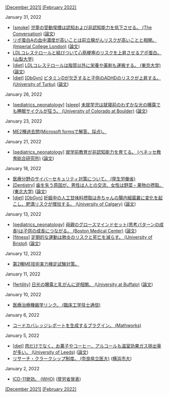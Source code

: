 [\[December 2021\]](2112.md) [\[February 2022\]](2202.md)

January 31, 2022
* [\[smoke\]](smoke.md) [児童の受動喫煙は認知および非認知能力を低下させる。 (The Conversation)](https://theconversation.com/children-whose-parents-smoke-have-lower-test-scores-and-more-behavioural-issues-than-kids-of-non-smokers-172601) ([論文](https://doi.org/10.1016/j.ehb.2021.100978))
* [リポ蛋白Aの血中濃度が高いことは前立腺がんリスクが高いことと相関。 (Imperial College London)](https://www.imperial.ac.uk/news/233474/potential-link-found-between-high-lipoprotein/) ([論文](https://doi.org/10.1371/journal.pmed.1003859))
* [LDLコレステロールと結びついて心筋梗塞のリスクを上昇させるアポ蛋白。 (山梨大学)](https://www.med.yamanashi.ac.jp/clinical_basic/pathol01/apoa.html)
* [\[diet\]](diet.md) [LDLコレステロールは脂質以外に栄養や薬剤も運搬する。 (東京大学)](https://www.h.u-tokyo.ac.jp/press/20170405.html) ([論文](https://www.nature.com/articles/s41598-017-00685-9))
* [\[diet\]](diet.md) [\[ObGyn\]](ObGyn.md) [ビタミンDが欠乏すると子供のADHDのリスクが上昇する。 (University of Turku)](https://www.utu.fi/en/news/press-release/vitamin-d-deficiency-during-pregnancy-connected-to-elevated-risk-of-adhd) ([論文](https://doi.org/10.1016/j.jaac.2019.11.021))

January 26, 2022
* [\[pediatrics_neonatology\]](pediatrics_neonatology.md) [\[sleep\]](sleep.md) [未就学児は就寝前のわずかな光の曝露でも睡眠サイクルが狂う。 (University of Colorado at Boulder)](https://www.colorado.edu/today/2022/01/25/even-minor-exposure-light-bedtime-may-disrupt-preschoolers-sleep) ([論文](http://dx.doi.org/10.1111/jpi.12780))

January 23, 2022
* [ME2種過去問(Microsoft formsで解答、採点)。](https://sites.google.com/view/clinical-engineer/me2%E7%A8%AE%E5%95%8F%E9%A1%8C)

January 21, 2022
* [\[pediatrics_neonatology\]](pediatrics_neonatology.md) [就学前教育が非認知能力を育てる。 (ベネッセ教育総合研究所)](https://berd.benesse.jp/berd/center/open/berd/backnumber/2008_16/fea_ootake_02.html) ([論文](https://www.nber.org/papers/w13016))

January 18, 2022
* [医療分野のサイバーセキュリティ対策について。 (厚生労働省)](https://www.mhlw.go.jp/stf/seisakunitsuite/bunya/kenkou_iryou/iryou/johoka/cyber-security.html)
* [\[Dentistry\]](Dentistry.md) [歯を失う原因が、男性は人との交流、女性は野菜・果物の摂取。 (東北大学)](https://www.tohoku.ac.jp/japanese/2021/12/press20211220-01-dementia.html) ([論文](https://doi.org/10.1177/00220345211049399))
* [\[diet\]](diet.md) [\[ObGyn\]](ObGyn.md) [妊娠中の人工甘味料摂取は赤ちゃんの腸内細菌叢に変化を起こし、肥満リスクが増加する。 (University of Calgary)](https://www.ucalgary.ca/news/low-calorie-sweeteners-do-not-mean-low-risk-infants) ([論文](https://gut.bmj.com/content/69/10/1807))

January 13, 2022
* [\[pediatrics_neonatology\]](pediatrics_neonatology.md) [母親のグロースマインドセット(思考パターンの成長)は子供の成長につながる。 (Boston Medical Center)](https://news.harvard.edu/gazette/story/2022/01/turns-out-smarter-kids-are-made-not-born/) ([論文](https://doi.org/10.1097/dbp.0000000000000998))
* [\[fitness\]](fitness.md) [定期的な運動は肺炎のリスクと死亡を減らす。 (University of Bristol)](http://bristol.ac.uk/news/2021/december/exercise-pneumonia.html) ([論文](https://doi.org/10.1007/s11357-021-00491-2))

January 12, 2022
* [第2種ME技術実力検定試験対策。](https://www.clinicalengineer.sakura.ne.jp/pg2216.html)

January 11, 2022
* [\[fertility\]](fertility.md) [日光の曝露と乳がんに逆相関。 (University at Buffalo)](http://www.buffalo.edu/news/releases/2022/01/003.html) ([論文](http://dx.doi.org/10.1158/1055-9965.EPI-21-0932))

January 10, 2022
* [医療治療機器学リンク。 (臨床工学技士通信)](https://meinfo.blog.jp/%E5%8C%BB%E7%99%82%E6%B2%BB%E7%99%82%E6%A9%9F%E5%99%A8%E5%AD%A6%E3%83%AA%E3%83%B3%E3%82%AF)

January 6, 2022
* [コードカバレッジレポートを生成するプラグイン。 (Mathworks)](https://jp.mathworks.com/help/matlab/ref/matlab.unittest.plugins.codecoverageplugin-class.html)

January 5, 2022
* [\[diet\]](diet.md) [肉だけでなく、お菓子やコーヒー、アルコールも温室効果ガス排出量が多い。 (University of Leeds)](https://climate.leeds.ac.uk/news/less-healthy-foods-and-drinks-also-damage-climate/) ([論文](https://doi.org/10.1371/journal.pone.0259418))
* [リサーチ・クラークシップ制度。 (奈良県立医大)](https://www.naramed-u.ac.jp/university/kanrenshisetsu/kokusaikoryu/internationalexchange.html) ([横浜市大](https://www.youtube.com/watch?v=gqJhtQsa7hc))

January 2, 2022
* [ICD-11発効。 (WHO)](https://www.who.int/news/item/18-06-2018-who-releases-new-international-classification-of-diseases-(icd-11)) ([厚労省発表](https://www.mhlw.go.jp/stf/houdou/0000211217.html))

[\[December 2021\]](2112.md) [\[February 2022\]](2202.md)
